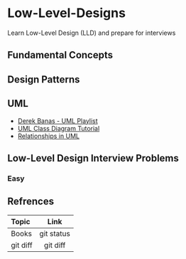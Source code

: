 # Low-Level-Designs
Learn Low-Level Design (LLD) and prepare for interviews

## Fundamental Concepts


## Design Patterns

## UML
- [Derek Banas - UML Playlist](https://www.youtube.com/playlist?list=PLGLfVvz_LVvQ5G-LdJ8RLqe-ndo7QITYc)
- [UML Class Diagram Tutorial](https://www.visual-paradigm.com/guide/uml-unified-modeling-language/uml-class-diagram-tutorial/)
- [Relationships in UML](https://blog.visual-paradigm.com/what-are-the-six-types-of-relationships-in-uml-class-diagrams/)


## Low-Level Design Interview Problems
### Easy





## Refrences

| Topic         | Link |
| :---         |     :---:      |   
| Books   | git status     | 
| git diff     | git diff       | 
